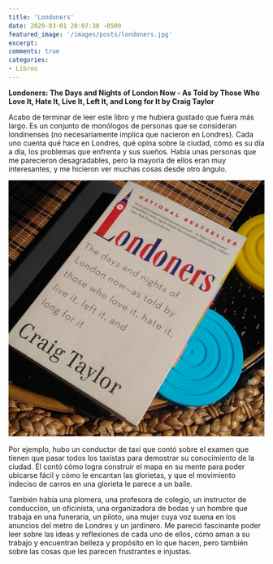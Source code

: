 ```yaml
---
title: 'Londoners'
date: 2020-03-01 20:07:38 -0500
featured_image: '/images/posts/londoners.jpg'
excerpt: 
comments: true
categories: 
- Libros
---
```


**Londoners: The Days and Nights of London Now - As Told by Those Who Love It, Hate It, Live It, Left It, and Long for It
by Craig Taylor**

Acabo de terminar de leer este libro y me hubiera gustado que fuera más largo. Es un conjunto de monólogos de personas que se consideran londinenses (no necesariamente implica que nacieron en Londres). Cada uno cuenta qué hace en Londres, qué opina sobre la ciudad, cómo es su día a día, los problemas que enfrenta y sus sueños. Había unas personas que me parecieron desagradables, pero la mayoría de ellos eran muy interesantes, y me hicieron ver muchas cosas desde otro ángulo. 

![](/images/posts/londoners.jpg)

<!-- more -->

Por ejemplo, hubo un conductor de taxi que contó sobre el examen que tienen que pasar todos los taxistas para demostrar su conocimiento de la ciudad. Él contó cómo logra construir el mapa en su mente para poder ubicarse fácil y cómo le encantan las glorietas, y que el movimiento indeciso de carros en una glorieta le parece a un baile.

También había una plomera, una profesora de colegio, un instructor de conducción, un oficinista, una organizadora de bodas y un hombre que trabaja en una funeraria, un piloto, una mujer cuya voz suena en los anuncios del metro de Londres y un jardinero. Me pareció fascinante poder leer sobre las ideas y reflexiones de cada uno de ellos, cómo aman a su trabajo y encuentran belleza y propósito en lo que hacen, pero también sobre las cosas que les parecen frustrantes e injustas.